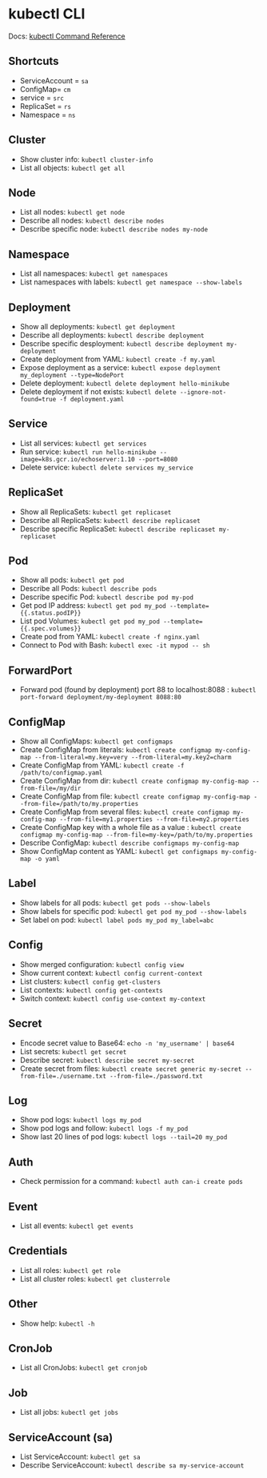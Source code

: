 # kubectl CLI

Docs: [kubectl Command Reference](https://kubernetes.io/docs/reference/generated/kubectl/kubectl-commands)

## Shortcuts
- ServiceAccount = `sa`
- ConfigMap= `cm`
- service = `src`
- ReplicaSet = `rs`
- Namespace = `ns`

## Cluster
- Show cluster info: `kubectl cluster-info`
- List all objects: `kubectl get all`

## Node
- List all nodes: `kubectl get node`
- Describe all nodes: `kubectl describe nodes`
- Describe specific node: `kubectl describe nodes my-node`

## Namespace
- List all namespaces: `kubectl get namespaces`
- List namespaces with labels: `kubectl get namespace --show-labels`

## Deployment
- Show all deployments: `kubectl get deployment`
- Describe all deployments: `kubectl describe deployment`
- Describe specific desployment: `kubectl describe deployment my-deployment`
- Create deployment from YAML: `kubectl create -f my.yaml`
- Expose deployment as a service: `kubectl expose deployment my_deployment --type=NodePort`
- Delete deployment: `kubectl delete deployment hello-minikube`
- Delete deployment if not exists: `kubectl delete --ignore-not-found=true -f deployment.yaml`

## Service
- List all services: `kubectl get services`
- Run service: `kubectl run hello-minikube --image=k8s.gcr.io/echoserver:1.10 --port=8080`
- Delete service: `kubectl delete services my_service`

## ReplicaSet
- Show all ReplicaSets: `kubectl get replicaset`
- Describe all ReplicaSets: `kubectl describe replicaset`
- Describe specific ReplicaSet: `kubectl describe replicaset my-replicaset`

## Pod
- Show all pods: `kubectl get pod`
- Describe all Pods: `kubectl describe pods`
- Describe specific Pod: `kubectl describe pod my-pod`
- Get pod IP address: `kubectl get pod my_pod --template={{.status.podIP}}`
- List pod Volumes: `kubectl get pod my_pod --template={{.spec.volumes}}`
- Create pod from YAML: `kubectl create -f nginx.yaml`
- Connect to Pod with Bash: `kubectl exec -it mypod -- sh`

## ForwardPort
- Forward pod (found by deployment) port 88 to localhost:8088 : `kubectl port-forward deployment/my-deployment 8088:80`

## ConfigMap
- Show all ConfigMaps: `kubectl get configmaps`
- Create ConfigMap from literals: `kubectl create configmap my-config-map --from-literal=my.key=very --from-literal=my.key2=charm`
- Create ConfigMap from YAML: `kubectl create -f /path/to/configmap.yaml`
- Create ConfigMap from dir: `kubectl create configmap my-config-map --from-file=/my/dir`
- Create ConfigMap from file: `kubectl create configmap my-config-map --from-file=/path/to/my.properties`
- Create ConfigMap from several files: `kubectl create configmap my-config-map --from-file=my1.properties --from-file=my2.properties`
- Create ConfigMap key with a whole file as a value : `kubectl create configmap my-config-map --from-file=my-key=/path/to/my.properties`
- Describe ConfigMap: `kubectl describe configmaps my-config-map`
- Show ConfigMap content as YAML: `kubectl get configmaps my-config-map -o yaml`

## Label
- Show labels for all pods: `kubectl get pods --show-labels`
- Show labels for specific pod: `kubectl get pod my_pod --show-labels`
- Set label on pod: `kubectl label pods my_pod my_label=abc`

## Config
- Show merged configuration: `kubectl config view`
- Show current context: `kubectl config current-context`
- List clusters: `kubectl config get-clusters`
- List contexts: `kubectl config get-contexts`
- Switch context: `kubectl config use-context my-context`

## Secret
- Encode secret value to Base64: `echo -n 'my_username' | base64`
- List secrets: `kubectl get secret`
- Describe secret: `kubectl describe secret my-secret`
- Create secret from files: `kubectl create secret generic my-secret --from-file=./username.txt --from-file=./password.txt`

## Log
- Show pod logs: `kubectl logs my_pod`
- Show pod logs and follow: `kubectl logs -f my_pod`
- Show last 20 lines of pod logs: `kubectl logs --tail=20 my_pod`

## Auth
- Check permission for a command: `kubectl auth can-i create pods`

## Event
- List all events: `kubectl get events`

## Credentials
- List all roles: `kubectl get role`
- List all cluster roles: `kubectl get clusterrole`

## Other
- Show help: `kubectl -h`

## CronJob
- List all CronJobs: `kubectl get cronjob`

## Job
- List all jobs: `kubectl get jobs`

## ServiceAccount (sa)
- List ServiceAccount: `kubectl get sa`
- Describe ServiceAccount: `kubectl describe sa my-service-account`
